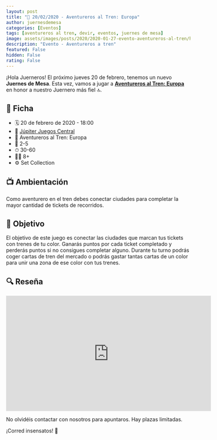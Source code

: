 ```yaml
---
layout: post
title: "📆 20/02/2020 - Aventureros al Tren: Europa"
author: juernesdemesa
categories: [Eventos]
tags: [aventureros al tren, devir, eventos, juernes de mesa]
image: assets/images/posts/2020/2020-01-27-evento-aventureros-al-tren/header.jpg
description: "Evento - Aventureros a tren"
featured: False
hidden: False
rating: False
---
```


¡Hola Juerneros! El próximo jueves 20 de febrero, tenemos un nuevo **Juernes de Mesa**. Esta vez, vamos a jugar a [**Aventureros al Tren: Europa**](https://boardgamegeek.com/boardgame/14996/ticket-ride-europe) en honor a nuestro Juernero más fiel 🔝.

## 📝 Ficha

- 🗓️ 20 de febrero de 2020 - 18:00
- 📍 [Júpiter Juegos Central](https://www.jupiterjuegos.com/tiendas/)
- 🎲 Aventureros al Tren: Europa
- 👥 2-5
- ⏱ 30-60
- 👶🏼 8+
- ⚙️ Set Collection

## 📺 Ambientación

Como aventurero en el tren debes conectar ciudades para completar la mayor cantidad de tickets de recorridos.

## 🎯 Objetivo

El objetivo de este juego es conectar las ciudades que marcan tus tickets con trenes de tu color. Ganarás puntos por cada ticket completado y perderás puntos si no consigues completar alguno. Durante tu turno podrás coger cartas de tren del mercado o podrás gastar tantas cartas de un color para unir una zona de ese color con tus trenes.

## 🔍 Reseña

<iframe width="560" height="315" src="https://www.youtube.com/embed/JH8OcuUFsvc" frameborder="0" allow="accelerometer; autoplay; encrypted-media; gyroscope; picture-in-picture" allowfullscreen></iframe>

No olvidéis contactar con nosotros para apuntaros. Hay plazas limitadas.

¡Corred insensatos! 🧙
